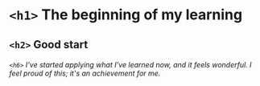 # `<h1>` The beginning of my learning 
## `<h2>` Good start 
###### `<h6>` I've started applying what I've learned now, and it feels wonderful. I feel proud of this; it's an achievement for me. 
